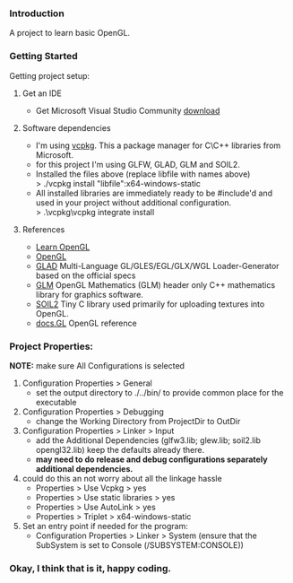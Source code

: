 ### Introduction 
A project to learn basic OpenGL.

### Getting Started
Getting project setup:
1.	Get an IDE
	- Get Microsoft Visual Studio Community [download](https://www.visualstudio.com/vs/community/)
2.	Software dependencies
	- I'm using [vcpkg](https://github.com/Microsoft/vcpkg).  This a package manager for C\C++ libraries from Microsoft.
	- for this project I'm using GLFW, GLAD, GLM and SOIL2.
    - Installed the files above (replace libfile with names above) <br> > ./vcpkg install "libfile":x64-windows-static
    - All installed libraries are immediately ready to be #include'd and used in your project without additional configuration. <br> > .\vcpkg\vcpkg integrate install

3.  References
	- [Learn OpenGL](https://learnopengl.com/)
	- [OpenGL](https://www.opengl.org/)
	- [GLAD](https://github.com/Dav1dde/glad) Multi-Language GL/GLES/EGL/GLX/WGL Loader-Generator based on the official specs
    - [GLM](https://glm.g-truc.net/0.9.9/index.html) OpenGL Mathematics (GLM) header only C++ mathematics library for graphics software.
    - [SOIL2](https://bitbucket.org/SpartanJ/soil2/src/default/) Tiny C library used primarily for uploading textures into OpenGL.
	- [docs.GL](http://docs.gl/) OpenGL reference

### Project Properties:

**NOTE:** make sure All Configurations is selected
1. Configuration Properties > General
	- set the output directory to ./../bin/ to provide common place for the executable
2. Configuration Properties > Debugging
    - change the Working Directory from ProjectDir to OutDir 
2. Configuration Properties > Linker > Input
	- add the Additional Dependencies (glfw3.lib; glew.lib; soil2.lib opengl32.lib) keep the defaults already there.
    - **may need to do release and debug configurations separately additional dependencies.**
3. could do this an not worry about all the linkage hassle
    - Properties > Use Vcpkg > yes
    - Properties > Use static libraries > yes
    - Properties > Use AutoLink > yes
    - Properties > Triplet > x64-windows-static
4. Set an entry point if needed for the program:
    - Configuration Properties > Linker > System (ensure that the SubSystem is set to Console (/SUBSYSTEM:CONSOLE))

### Okay, I think that is it, happy coding. 
